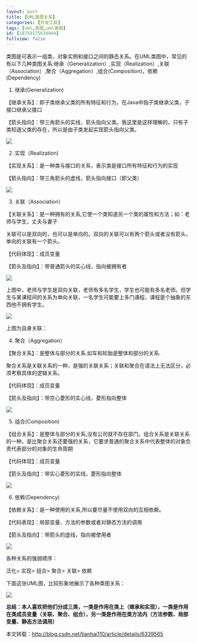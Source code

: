 ```yaml
---
layout: post
title: [UML类图关系]
categories: [开发工具]
tags: [uml,类图,uml类图]
id: [18759175634944]
fullview: false
---
```

类图是可表示一组类、对象实例和接口之间的静态关系。在UML类图中，常见的有以下几种类图关系:继承（Generalization）,实现（Realization）,关联（Association）,聚合（Aggregation）,组合(Composition)，依赖(Dependency)

1. 继承(Generalization)

【继承关系】：即子类继承父类的所有特征和行为，在Java中指子类继承父类，子接口继承父接口

【箭头指向】：带三角箭头的实线，箭头指向父类。我这里是这样理解的，只有子类知道父类的存在，所以是由子类发起实现箭头指向父类。

![](http://hi.csdn.net/attachment/201104/22/0_1303436788Qi60.gif)

2. 实现（Realization)

【实现关系】：是一种类与接口的关系，表示类是接口所有特征和行为的实现

【箭头指向】：带三角箭头的虚线，箭头指向接口（即父类）

![](http://hi.csdn.net/attachment/201104/22/0_13034367939K49.gif)

3. 关联（Association）

【关联关系】：是一种拥有的关系,它使一个类知道另一个类的属性和方法；如：老师与学生，丈夫与妻子

关联可以是双向的，也可以是单向的。双向的关联可以有两个箭头或者没有箭头，单向的关联有一个箭头。

【代码体现】：成员变量

【箭头及指向】：带普通箭头的实心线，指向被拥有者

![](http://hi.csdn.net/attachment/201104/22/0_1303436801W1kf.gif)

上图中，老师与学生是双向关联，老师有多名学生，学生也可能有多名老师。但学生与某课程间的关系为单向关联，一名学生可能要上多门课程，课程是个抽象的东西他不拥有学生。

![](http://hi.csdn.net/attachment/201104/22/0_13034368062Ka3.gif)

上图为自身关联：

4. 聚合（Aggregation）

【聚合关系】：是整体与部分的关系.如车和轮胎是整体和部分的关系.

聚合关系是关联关系的一种，是强的关联关系；关联和聚合在语法上无法区分，必须考察具体的逻辑关系。

【代码体现】：成员变量

【箭头及指向】：带空心菱形的实心线，菱形指向整体

![](http://hi.csdn.net/attachment/201104/22/0_1303436811y36B.gif)

5. 组合(Composition)

【组合关系】：是整体与部分的关系,没有公司就不存在部门。组合关系是关联关系的一种，是比聚合关系还要强的关系，它要求普通的聚合关系中代表整体的对象负责代表部分的对象的生命周期

【代码体现】：成员变量

【箭头及指向】：带实心菱形的实线，菱形指向整体

![](http://hi.csdn.net/attachment/201104/22/0_1303436817mqXK.gif)

6. 依赖(Dependency)

【依赖关系】：是一种使用的关系,所以要尽量不使用双向的互相依赖。

【代码表现】：局部变量、方法的参数或者对静态方法的调用

【箭头及指向】：带箭头的虚线，指向被使用者

![](http://hi.csdn.net/attachment/201104/22/0_130343682580L6.gif)

各种关系的强弱顺序：

泛化= 实现> 组合> 聚合> 关联> 依赖

下面这张UML图，比较形象地展示了各种类图关系：

![](http://hi.csdn.net/attachment/201202/29/0_1330497855hqk2.gif)

**总结：本人喜欢把他们分成三类，一类是作用在类上（继承和实现），一类是作用在类成员变量（关联、聚合、组合），另一类是作用在类方法内（方法参数、局部变量、静态方法调用）**

本文转载：http://blog.csdn.net/tianhai110/article/details/6339565

